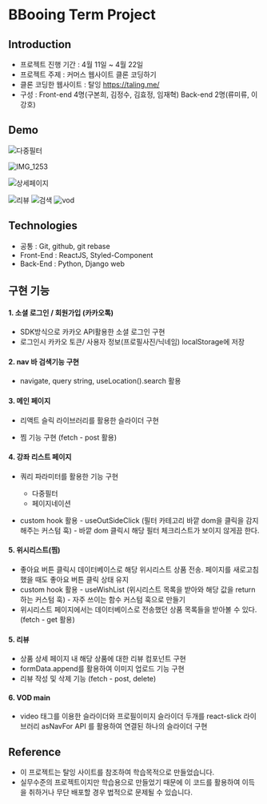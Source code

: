 <h1>BBooing Term Project</h1>
<h2>Introduction</h2>


* 프로젝트 진행 기간 : 4월 11일 ~ 4월 22일
* 프로젝트 주제 : 커머스 웹사이트 클론 코딩하기 
* 클론 코딩한 웹사이트 : 탈잉 https://taling.me/
* 구성 : Front-end 4명(구본희, 김정수, 김효정, 임재혁) Back-end 2명(류미류, 이강호)


<h2>Demo</h2>

![다중필터](https://user-images.githubusercontent.com/90507720/164960426-2560f9c1-da25-4a5b-8999-cfd90e8b2bd0.gif)


![IMG_1253](https://user-images.githubusercontent.com/90507720/164960399-29d11671-2b7c-46a5-87e9-32f4d86332c2.jpg)

![상세페이지](https://user-images.githubusercontent.com/90507720/164960411-311e1206-3585-43a0-869c-9ca2b72c30fe.gif)


![리뷰](https://user-images.githubusercontent.com/90507720/164960414-e033959a-d3a9-421f-ade2-5b629cf8a003.gif)
![검색](https://user-images.githubusercontent.com/90507720/164960417-7355de31-7175-4d78-b305-f4c2f6ae91a1.gif)
![vod](https://user-images.githubusercontent.com/90507720/164960447-d3ebcaef-a017-4969-b352-a5a89ffcf30c.gif)

<h2>Technologies</h2>

* 공통 : Git, github, git rebase 
* Front-End : ReactJS, Styled-Component
* Back-End : Python, Django web

<h2>구현 기능</h2>

#### 1. 소셜 로그인 / 회원가입 (카카오톡) 

- SDK방식으로 카카오 API활용한 소셜 로그인 구현
- 로그인시 카카오 토큰/ 사용자 정보(프로필사진/닉네임) localStorage에 저장


#### 2. nav 바 검색기능 구현
- navigate, query string, useLocation().search 활용 

#### 3. 메인 페이지 

- 리액트 슬릭 라이브러리를 
활용한 슬라이더 구현

- 찜 기능 구현
(fetch - post 활용)


#### 4. 강좌 리스트 페이지 

- 쿼리 파라미터를 활용한 기능 구현 
    - 다중필터
    - 페이지네이션

- custom hook 활용 - useOutSideClick (필터 카테고리 바깥 dom을 클릭을 감지해주는 커스텀 훅) - 바깥 dom 클릭시 해당 필터 체크리스트가 보이지 않게끔 한다. 

#### 5. 위시리스트(찜)

- 좋아요 버튼 클릭시 데이터베이스로 해당 위시리스트 상품 전송. 페이지를 새로고침 했을 때도 좋아요 버튼 클릭 상태 유지
- custom hook 활용 - useWishList (위시리스트 목록을 받아와 해당 값을 return하는 커스텀 훅)  - 자주 쓰이는 함수 커스텀 훅으로 만들기
- 위시리스트 페이지에서는 데이터베이스로 전송했던 상품 목록들을 받아볼 수 있다. (fetch - get 활용)

#### 5. 리뷰

- 상품 상세 페이지 내 해당 상품에 대한 리뷰 컴포넌트 구현
- formData.append를 활용하여 이미지 업로드 기능 구현 
- 리뷰 작성 및 삭제 기능 (fetch - post, delete)

#### 6. VOD main 
- video 태그를 이용한 슬라이더와 프로필이미지 슬라이더 두개를 react-slick 라이브러리 asNavFor API 를 활용하여 연결된 하나의 슬라이더 구현






<h2>Reference</h2>

* 이 프로젝트는 탈잉 사이트를 참조하여 학습목적으로 만들었습니다.
* 실무수준의 프로젝트이지만 학습용으로 만들었기 때문에 이 코드를 활용하여 이득을 취하거나 무단 배포할 경우 법적으로 문제될 수 있습니다. 


